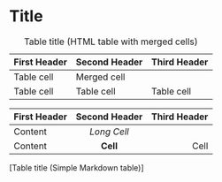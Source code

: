# Title 

<table>
<caption>Table title (HTML table with merged cells)</caption>
    <thead>
        <tr>
            <th>First Header</th>
            <th>Second Header</th>
            <th>Third Header</th>
        </tr>
    </thead>
    <tbody>
        <tr>
            <td>Table cell</td>
            <td colspan="2">Merged cell</td>
        </tr>
        <tr>
            <td>Table cell</td>
            <td>Table cell</td>
            <td>Table cell</td>
        </tr>
    </tbody>
</table>

| First Header | Second Header | Third Header |
| ------------ | :-----------: | -----------: |
| Content      | *Long Cell*                 ||
| Content      | **Cell**      | Cell         |
[Table title (Simple Markdown table)] 